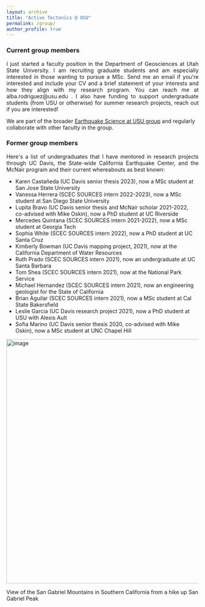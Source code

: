 ```yaml
---
layout: archive
title: "Active Tectonics @ USU"
permalink: /group/
author_profile: true
---
```


### Current group members

<p align="justify">
I just started a faculty position in the Department of Geosciences at Utah State University. I am recruiting graduate students and am especially interested in those wanting to pursue a MSc. Send me an email if you're interested and include your CV and a brief statement of your interests and how they align with my research program. You can reach me at alba.rodriguez@usu.edu . I also have funding to support undergraduate students (from USU or otherwise) for summer research projects, reach out if you are interested! 
  
</p>

We are part of the broader [Earthquake Science at USU group](https://www.usu.edu/geo/earthquake-science) and regularly collaborate with other faculty in the group.

### Former group members 

<p align="justify">
Here's a list of undergraduates that I have mentored in research projects through UC Davis, the State-wide California Earthquake Center, and the McNair program and their current whereabouts as best known:
</p>

-  Karen Castañeda (UC Davis senior thesis 2023), now a MSc student at San Jose State University
-  Vanessa Herrera (SCEC SOURCES intern 2022-2023), now a MSc student at San Diego State University
-  Lupita Bravo (UC Davis senior thesis and McNair scholar 2021-2022, co-advised with Mike Oskin), now a PhD student at UC Riverside
-  Mercedes Quintana (SCEC SOURCES intern 2021-2022), now a MSc student at Georgia Tech
-  Sophia White (SCEC SOURCES intern 2022), now a PhD student at UC Santa Cruz
-  Kimberly Bowman (UC Davis mapping project, 2021), now at the California Department of Water Resources
-  Ruth Prado (SCEC SOURCES intern 2021), now an undergraduate at UC Santa Barbara
-  Tom Shea (SCEC SOURCES intern 2021), now at the National Park Service
-  Michael Hernandez (SCEC SOURCES intern 2021), now an engineering geologist for the State of California
-  Brian Aguilar (SCEC SOURCES intern 2021), now a MSc student at Cal State Bakersfield
-  Leslie Garcia (UC Davis research project 2021), now a PhD student at USU with Alexis Ault
-  Sofia Marino (UC Davis senior thesis 2020, co-advised with Mike Oskin), now a MSc student at UNC Chapel Hill


<img width="640" alt="image" src="https://github.com/user-attachments/assets/c7d4bcfc-05fa-4126-b6d8-35b5e2978666">

View of the San Gabriel Mountains in Southern California from a hike up San Gabriel Peak
